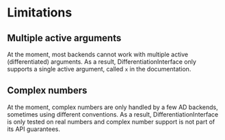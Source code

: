# Limitations

## Multiple active arguments

At the moment, most backends cannot work with multiple active (differentiated) arguments.
As a result, DifferentiationInterface only supports a single active argument, called `x` in the documentation.

## Complex numbers

At the moment, complex numbers are only handled by a few AD backends, sometimes using different conventions.
As a result, DifferentiationInterface is only tested on real numbers and complex number support is not part of its API guarantees.
